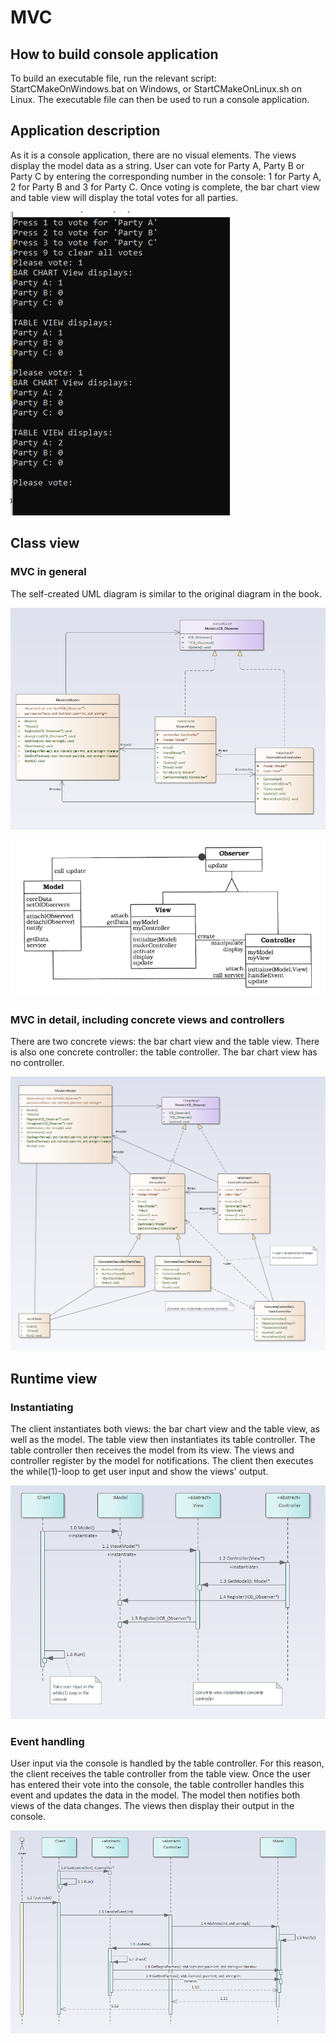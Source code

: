 # MVC
## How to build console application
To build an executable file, run the relevant script: StartCMakeOnWindows.bat on Windows, or StartCMakeOnLinux.sh on Linux. The executable file can then be used to run a console application.

## Application description
As it is a console application, there are no visual elements. The views display the model data as a string.
User can vote for Party A, Party B or Party C by entering the corresponding number in the console: 1 for Party A, 2 for Party B and 3 for Party C. Once voting is complete, the bar chart view and table view will display the total votes for all parties.

![Terminal_IO](images/Terminal_IO.PNG "Console application")



## Class view
### MVC in general
The self-created UML diagram is similar to the original diagram in the book.

![MVC-General](uml/ClassView/MVC-General.PNG "MVC-General")

![MVC-General_Buschmann](uml/ClassView/MVC-General_Buschmann.PNG "MVC-General_Buschmann")

### MVC in detail, including concrete views and controllers
There are two concrete views: the bar chart view and the table view. There is also one concrete controller: the table controller. The bar chart view has no controller.

![MVC-Detailed](uml/ClassView/MVC-Detailed.PNG "MVC-Detailed")



## Runtime view
### Instantiating
The client instantiates both views: the bar chart view and the table view, as well as the model. The table view then instantiates its table controller. The table controller then receives the model from its view. The views and controller register by the model for notifications. The client then executes the while(1)-loop to get user input and show the views' output.

![Instantiating](uml/RunTimeView/Instantiating.PNG "Instantiating")

### Event handling
User input via the console is handled by the table controller. For this reason, the client receives the table controller from the table view. Once the user has entered their vote into the console, the table controller handles this event and updates the data in the model. The model then notifies both views of the data changes. The views then display their output in the console.

![HandleEvent](uml/RunTimeView/HandleEvent.PNG "HandleEvent")

